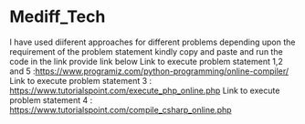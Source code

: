 # Mediff_Tech
 I have used diiferent approaches for different problems depending upon the requirement of the problem statement kindly copy and paste and run the code in the link provide link below
 Link to execute problem statement 1,2 and 5 :https://www.programiz.com/python-programming/online-compiler/
 Link to execute problem statement 3 : https://www.tutorialspoint.com/execute_php_online.php
 Link to execute problem statement 4 : https://www.tutorialspoint.com/compile_csharp_online.php
